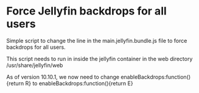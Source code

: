 # Force Jellyfin backdrops for all users
Simple script to change the line in the main.jellyfin.bundle.js file to force backdrops for all users.

This script needs to run in inside the jellyfin container in the web directory
/usr/share/jellyfin/web

As of version 10.10.1, we now need to change enableBackdrops:function(){return R} to enableBackdrops:function(){return E}
